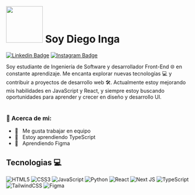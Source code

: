 # <img src="https://media.giphy.com/media/lGhBlBMIN2XsEteTN3/giphy.gif" width="100"/> Soy Diego Inga

[![Linkedin Badge](https://img.shields.io/badge/-LinkedIn-0e76a8?style=flat-square&logo=Linkedin&logoColor=white)](https://www.linkedin.com/in/diego-felipe-inga-silva-715555315/)
[![Instagram Badge](https://img.shields.io/badge/-Instagram-e4405f?style=flat-square&logo=Instagram&logoColor=white)](https://www.instagram.com/di3ego.silva/)



Soy estudiante de Ingeniería de Software y desarrollador Front-End 🌐 en constante aprendizaje. Me encanta explorar nuevas tecnologías 💻 y contribuir a proyectos de desarrollo web 🛠️. Actualmente estoy mejorando mis habilidades en JavaScript y React, y siempre estoy buscando oportunidades para aprender y crecer en diseño y desarrollo UI.
<br/>
<br/>

### 🧐 Acerca de mi:

- 🔭 &nbsp; Me gusta trabajar en equipo
- 🌱 &nbsp; Estoy aprendiendo TypeScript
- 🎨 &nbsp; Aprendiendo Figma 


## Tecnologias 💻
![HTML5](https://img.shields.io/badge/html5-%23E34F26.svg?style=for-the-badge&logo=html5&logoColor=white)
![CSS3](https://img.shields.io/badge/css3-%231572B6.svg?style=for-the-badge&logo=css3&logoColor=white)
![JavaScript](https://img.shields.io/badge/javascript-%23323330.svg?style=for-the-badge&logo=javascript&logoColor=%23F7DF1E)
![Python](https://img.shields.io/badge/python-3670A0?style=for-the-badge&logo=python&logoColor=ffdd54)
![React](https://img.shields.io/badge/react-%2320232a.svg?style=for-the-badge&logo=react&logoColor=%2361DAFB)
![Next JS](https://img.shields.io/badge/Next-black?style=for-the-badge&logo=next.js&logoColor=white)
![TypeScript](https://img.shields.io/badge/typescript-%23007ACC.svg?style=for-the-badge&logo=typescript&logoColor=white)
<br/>
![TailwindCSS](https://img.shields.io/badge/tailwindcss-%2338B2AC.svg?style=for-the-badge&logo=tailwind-css&logoColor=white)
![Figma](https://img.shields.io/badge/figma-%23F24E1E.svg?style=for-the-badge&logo=figma&logoColor=white)




